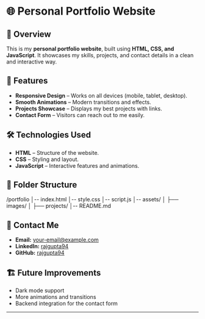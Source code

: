 # 🌐 Personal Portfolio Website

## 📌 Overview
This is my **personal portfolio website**, built using **HTML, CSS, and JavaScript**. It showcases my skills, projects, and contact details in a clean and interactive way.

## 🚀 Features
- **Responsive Design** – Works on all devices (mobile, tablet, desktop).  
- **Smooth Animations** – Modern transitions and effects.  
- **Projects Showcase** – Displays my best projects with links.  
- **Contact Form** – Visitors can reach out to me easily.  

## 🛠️ Technologies Used
- **HTML** – Structure of the website.  
- **CSS** – Styling and layout.  
- **JavaScript** – Interactive features and animations.  

## 📂 Folder Structure

/portfolio │-- index.html │-- style.css │-- script.js │-- assets/ │ ├── images/ │ ├── projects/ │-- README.md


## 📩 Contact Me
- **Email:** your-email@example.com  
- **LinkedIn:** [rajgupta94](https://www.linkedin.com/in/rajgupta9410)  
- **GitHub:** [rajgupta94](https://github.com/rajgupta94)  

## 🏗️ Future Improvements
- Dark mode support  
- More animations and transitions  
- Backend integration for the contact form  
---
 

